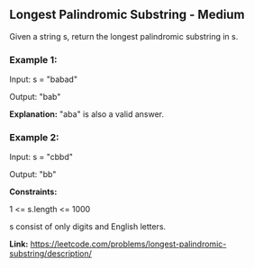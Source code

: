 ## Longest Palindromic Substring - Medium

Given a string s, return the longest palindromic substring in s.

### Example 1:

Input: s = "babad"

Output: "bab"

**Explanation:** "aba" is also a valid answer.

### Example 2:

Input: s = "cbbd"

Output: "bb"

**Constraints:**

1 <= s.length <= 1000

s consist of only digits and English letters.

**Link:** https://leetcode.com/problems/longest-palindromic-substring/description/
